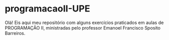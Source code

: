 # programacaoII-UPE
Olá! Eis aqui meu repositório com alguns exercícios praticados em aulas de PROGRAMAÇÃO II, ministradas pelo professor Emanoel Francisco Sposito Barreiros.
